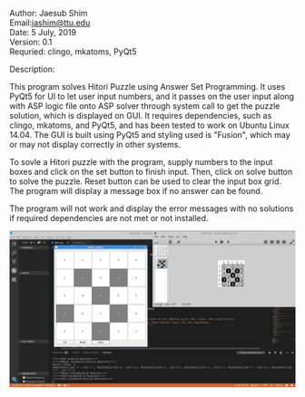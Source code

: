 Author: Jaesub Shim  
Email:jashim@ttu.edu  
Date: 5 July, 2019  
Version: 0.1  
Requried: clingo, mkatoms, PyQt5  

Description: 

This program solves Hitori Puzzle using Answer Set Programming. It uses PyQt5 for UI to let user input numbers, 
and it passes on the user input along with ASP logic file onto ASP solver through system call to get the puzzle solution, 
which is displayed on GUI. It requires dependencies, such as clingo, mkatoms, and PyQt5, and has been tested to work on Ubuntu Linux 14.04. 
The GUI is built using PyQt5 and styling used is "Fusion", which may or may not display correctly in other systems.

To sovle a Hitori puzzle with the program, supply numbers to the input boxes and click on the set button to finish input.
Then, click on solve button to solve the puzzle. Reset button can be used to clear the input box grid. 
The program will display a message box if no answer can be found.

The program will not work and display the error messages with no solutions if required dependencies are not met or not installed.

![Screenshot](screenshot.jpg)
